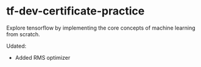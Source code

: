 # tf-dev-certificate-practice
Explore tensorflow by implementing the core concepts of machine learning from scratch.

Udated:
 - Added RMS optimizer
